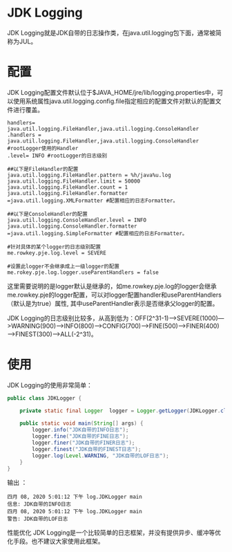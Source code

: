 # JDK Logging
JDK Logging就是JDK自带的日志操作类，在java.util.logging包下面，通常被简称为JUL。

# 配置
JDK Logging配置文件默认位于$JAVA_HOME/jre/lib/logging.properties中，可以使用系统属性java.util.logging.config.file指定相应的配置文件对默认的配置文件进行覆盖。
```properties
handlers= java.util.logging.FileHandler,java.util.logging.ConsoleHandler
.handlers = java.util.logging.FileHandler,java.util.logging.ConsoleHandler #rootLogger使用的Handler
.level= INFO #rootLogger的日志级别

##以下是FileHandler的配置
java.util.logging.FileHandler.pattern = %h/java%u.log
java.util.logging.FileHandler.limit = 50000
java.util.logging.FileHandler.count = 1
java.util.logging.FileHandler.formatter =java.util.logging.XMLFormatter #配置相应的日志Formatter。

##以下是ConsoleHandler的配置
java.util.logging.ConsoleHandler.level = INFO
java.util.logging.ConsoleHandler.formatter =java.util.logging.SimpleFormatter #配置相应的日志Formatter。

#针对具体的某个logger的日志级别配置
me.rowkey.pje.log.level = SEVERE

#设置此logger不会继承成上一级logger的配置
me.rokey.pje.log.logger.useParentHandlers = false 
```
这里需要说明的是logger默认是继承的，如me.rowkey.pje.log的logger会继承me.rowkey.pje的logger配置，可以对logger配置handler和useParentHandlers（默认是为true）属性, 其中useParentHandler表示是否继承父logger的配置。

JDK Logging的日志级别比较多，从高到低为：OFF(2^31-1)—>SEVERE(1000)—>WARNING(900)—>INFO(800)—>CONFIG(700)—>FINE(500)—>FINER(400)—>FINEST(300)—>ALL(-2^31)。

# 使用
JDK Logging的使用非常简单：

```java
public class JDKLogger {

	private static final Logger  logger = Logger.getLogger(JDKLogger.class.getName());
	
	public static void main(String[] args) {
		logger.info("JDK自带的INFO日志");
		logger.fine("JDK自带的FINE日志");
		logger.finer("JDK自带的FINER日志");
		logger.finest("JDK自带的FINEST日志");
		logger.log(Level.WARNING, "JDK自带的LOF日志");
	}
}

```

输出 ：
```
四月 08, 2020 5:01:12 下午 log.JDKLogger main
信息: JDK自带的INFO日志
四月 08, 2020 5:01:12 下午 log.JDKLogger main
警告: JDK自带的LOF日志
```
性能优化
JDK Logging是一个比较简单的日志框架，并没有提供异步、缓冲等优化手段。也不建议大家使用此框架。